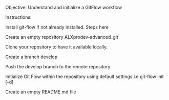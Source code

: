 Objective: Understand and initialize a GitFlow workflow

Instructions:

Install git-flow if not already installed. Steps here

Create an empty repository ALXprodev-advanced_git

Clone your repository to have it available locally.

Create a branch develop

Push the develop branch to the remote repository

Initialize Git Flow within the repository using default settings i.e git-flow init [-d]

Create an empty README.md file